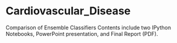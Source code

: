 # Cardiovascular_Disease
Comparison of Ensemble Classifiers
Contents include two IPython Notebooks, PowerPoint presentation, and Final Report (PDF).
